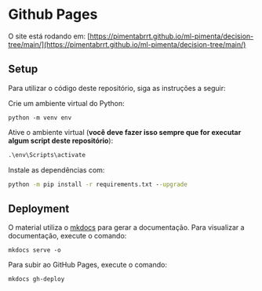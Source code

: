 # Github Pages

O site está rodando em: [https://pimentabrrt.github.io/ml-pimenta/decision-tree/main/](https://pimentabrrt.github.io/ml-pimenta/decision-tree/main/)

## Setup

Para utilizar o código deste repositório, siga as instruções a seguir:

Crie um ambiente virtual do Python:

``` shell
python -m venv env
```

Ative o ambiente virtual (**você deve fazer isso sempre que for executar algum script deste repositório**):

``` cmd
.\env\Scripts\activate
```

Instale as dependências com:

``` cmd
python -m pip install -r requirements.txt --upgrade
```

## Deployment

O material utiliza o [mkdocs](https://www.mkdocs.org/) para gerar a documentação. Para visualizar a documentação, execute o comando:

``` shell
mkdocs serve -o
```

Para subir ao GitHub Pages, execute o comando:

``` shell
mkdocs gh-deploy
```
